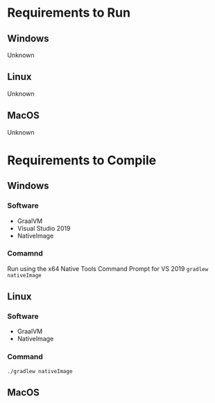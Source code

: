 # Requirements to Run
## Windows
Unknown
## Linux
Unknown
## MacOS
Unknown

# Requirements to Compile
## Windows
### Software
* GraalVM
* Visual Studio 2019
* NativeImage
### Comamnd
Run using the x64 Native Tools Command Prompt for VS 2019
``` gradlew nativeImage ```
## Linux
### Software
* GraalVM 
* NativeImage
### Command
```./gradlew nativeImage```
## MacOS